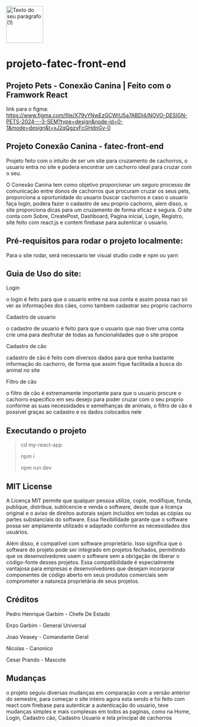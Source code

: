 <img src="https://github.com/joaoveasey/projeto-fatec-front-end/assets/133874619/71769ebd-b1ad-4193-a70f-6f7f04efa5cf" width="100" height="100" alt="Texto do seu parágrafo (1)">

# projeto-fatec-front-end 
## Projeto Pets - Conexão Canina | Feito com o Framwork React
link para o figma: https://www.figma.com/file/X79yYNwEzGCWtU5a7ABDl4/NOVO-DESIGN-PETS-2024---3-SEM?type=design&node-id=0-1&mode=design&t=xJ2qQgzvFcGHdnGv-0


## Projeto Conexão Canina - fatec-front-end 
Projeto feito com o intuito de ser um site para cruzamento de cachorros, o usuario entra no site e podera encontrar um cachorro ideal para cruzar com o seu.

O Conexão Canina tem como objetivo proporcionar um seguro processo de comunicação entre donos de cachorros que procuram cruzar os seus pets, proporciona a oportunidade do usuario buscar cachorros e caso o usuario faça login, podera fazer o cadastro de seu proprio cachorro, alem disso, o site proporciona dicas para um cruzamento de forma eficaz e segura. O site conta com Sobre, CreatePost, Dashboard, Pagina inicial, Login, Registro, site feito com react.js e contem firebase para autenticar o usuario. 

## Pré-requisitos para rodar o projeto localmente:
Para o site rodar, será necessario ter visual studio code e npm ou yarn

## Guia de Uso do site:
Login

o login é feito para que o usuario entre na sua conta e assim possa nao só ver as informações dos cães, como tambem cadastrar seu proprio cachorro

Cadastro de usuario

o cadastro de usuario é feito para que o usuario que nao tiver uma conta crie uma para desfrutar de todas as funcionalidades que o site propoe 

Cadastro de cão

cadastro de cão é feito com diversos dados para que tenha bastante informação do cachorro, de forma que assim fique facilitada a busca do animal no site

Filtro de cão

o filtro de cão é extremamente importante para que o usuario procure o cachorro especifico em seu desejo para poder cruzar com o seu proprio conforme as suas necessidades e semelhanças de animais, o filtro de cão é possivel graças ao cadastro e os dados colocados nele

## Executando o projeto
> cd my-react-app
> 
> npm i
> 
> npm run dev
## MIT License
A Licença MIT permite que qualquer pessoa utilize, copie, modifique, funda, publique, distribua, sublicencie e venda o software, desde que a licença original e o aviso de direitos autorais sejam incluídos em todas as cópias ou partes substanciais do software. Essa flexibilidade garante que o software possa ser amplamente utilizado e adaptado conforme as necessidades dos usuários.

Além disso, é compatível com software proprietário. Isso significa que o software do projeto pode ser integrado em projetos fechados, permitindo que os desenvolvedores usem o software sem a obrigação de liberar o código-fonte desses projetos. Essa compatibilidade é especialmente vantajosa para empresas e desenvolvedores que desejam incorporar componentes de código aberto em seus produtos comerciais sem comprometer a natureza proprietária de seus projetos.

## Créditos
Pedro Henrique Garbim - Chefe De Estado

Enzo Garbim - General Universal 

Joao Veasey - Comandante Geral

 Nicolas - Canonico

Cesar Prando - Mascote 
## Mudanças
o projeto seguiu diversas mudanças em comparação com a versão anterior do semestre, para começar o site inteiro agora esta sendo e foi feito com react com firebase para autenticar a autenticação do usuario, teve mudanças simples e mais complexas em todos as paginas, como na Home, Login, Cadastro cão, Cadastro Usuario e tela principal de cachorros
